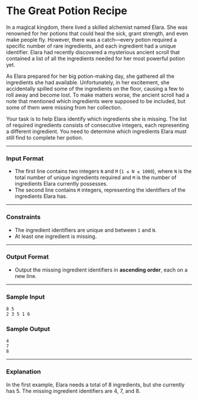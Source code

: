# The Great Potion Recipe

In a magical kingdom, there lived a skilled alchemist named Elara. She was renowned for her potions that could heal the sick, grant strength, and even make people fly. However, there was a catch—every potion required a specific number of rare ingredients, and each ingredient had a unique identifier. Elara had recently discovered a mysterious ancient scroll that contained a list of all the ingredients needed for her most powerful potion yet.

As Elara prepared for her big potion-making day, she gathered all the ingredients she had available. Unfortunately, in her excitement, she accidentally spilled some of the ingredients on the floor, causing a few to roll away and become lost. To make matters worse, the ancient scroll had a note that mentioned which ingredients were supposed to be included, but some of them were missing from her collection.

Your task is to help Elara identify which ingredients she is missing. The list of required ingredients consists of consecutive integers, each representing a different ingredient. You need to determine which ingredients Elara must still find to complete her potion.

---

### **Input Format**
- The first line contains two integers `N` and `M` (`1 ≤ N ≤ 1000`), where `N` is the total number of unique ingredients required and `M` is the number of ingredients Elara currently possesses.
- The second line contains `M` integers, representing the identifiers of the ingredients Elara has.

---

### **Constraints**
- The ingredient identifiers are unique and between `1` and `N`.
- At least one ingredient is missing.

---

### **Output Format**
- Output the missing ingredient identifiers in **ascending order**, each on a new line.

---

### **Sample Input**
```
8 5
2 3 5 1 6
```

### **Sample Output**
```
4
7
8
```

---

### **Explanation**

In the first example, Elara needs a total of 8 ingredients, but she currently has 5. The missing ingredient identifiers are 4, 7, and 8.  

